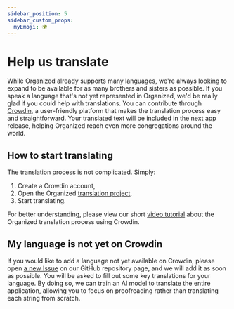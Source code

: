 ```yaml
---
sidebar_position: 5
sidebar_custom_props:
  myEmoji: 🌍
---
```


# Help us translate

While Organized already supports many languages, we're always looking to expand to be available for as many brothers and sisters as possible. If you speak a language that's not yet represented in Organized, we'd be really glad if you could help with translations. You can contribute through [Crowdin](https://crowdin.com/project/organized), a user-friendly platform that makes the translation process easy and straightforward. Your translated text will be included in the next app release, helping Organized reach even more congregations around the world.

## How to start translating

The translation process is not complicated. Simply:

1. Create a Crowdin account,
2. Open the Organized [translation project](https://crowdin.com/project/organized),
3. Start translating.

For better understanding, please view our short [video tutorial](https://www.youtube.com/watch?v=GG5q_NkfD6s) about the Organized translation process using Crowdin.

## My language is not yet on Crowdin

If you would like to add a language not yet available on Crowdin, please open [a new Issue](https://github.com/sws2apps/organized-app/issues/new?assignees=\\&labels=i18n\\&projects=\\&template=new_language_request.yml\\&title=%5BLanguage%5D+-+New+Language+Request) on our GitHub repository page, and we will add it as soon as possible. You will be asked to fill out some key translations for your language. By doing so, we can train an AI model to translate the entire application, allowing you to focus on proofreading rather than translating each string from scratch.
